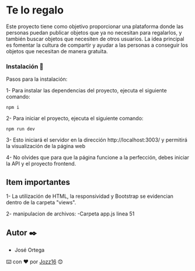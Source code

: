 # Te lo regalo

Este proyecto tiene como objetivo proporcionar una plataforma donde las personas puedan publicar objetos que ya no necesitan para regalarlos, y también buscar objetos que necesiten de otros usuarios. La idea principal es fomentar la cultura de compartir y ayudar a las personas a conseguir los objetos que necesitan de manera gratuita.

### Instalación 🔧

Pasos para la instalación:

1- Para instalar las dependencias del proyecto, ejecuta el siguiente comando:

`npm i`

2- Para iniciar el proyecto, ejecuta el siguiente comando:

`npm run dev`

3-  Esto iniciará el servidor en la dirección http://localhost:3003/ y permitirá la visualización de la página web

4- No olvides que para que la página funcione a la perfección, debes iniciar la API y el proyecto frontend.

## Item importantes 

1- La utilización de HTML, la responsividad y Bootstrap se evidencian dentro de la carpeta "views".

2- manipulacion de archivos: 
    -Carpeta app.js linea 51


## Autor ✒️

- José Ortega

⌨️ con ❤️ por [Jozz16](https://github.com/Jozz16) 😊



